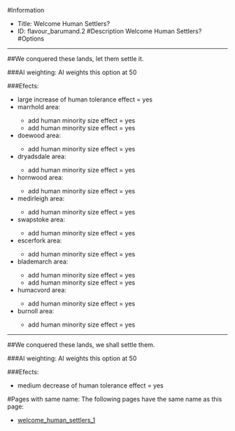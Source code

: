 #Information
 - Title: Welcome Human Settlers?
 - ID: flavour_barumand.2
#Description
Welcome Human Settlers?
#Options

___
##We conquered these lands, let them settle it.

###AI weighting:
AI weights this option at 50


###Efects:<ul><li>large increase of human tolerance effect = yes</li><li>marrhold area:</li><ul><li>add human minority size effect = yes</li><li>add human minority size effect = yes</li></ul><li>doewood area:</li><ul><li>add human minority size effect = yes</li></ul><li>dryadsdale area:</li><ul><li>add human minority size effect = yes</li></ul><li>hornwood area:</li><ul><li>add human minority size effect = yes</li></ul><li>medirleigh area:</li><ul><li>add human minority size effect = yes</li></ul><li>swapstoke area:</li><ul><li>add human minority size effect = yes</li></ul><li>escerfork area:</li><ul><li>add human minority size effect = yes</li></ul><li>blademarch area:</li><ul><li>add human minority size effect = yes</li><li>add human minority size effect = yes</li></ul><li>humacvord area:</li><ul><li>add human minority size effect = yes</li></ul><li>burnoll area:</li><ul><li>add human minority size effect = yes</li></ul></ul>

___
##We conquered these lands, we shall settle them.

###AI weighting:
AI weights this option at 50


###Efects:<ul><li>medium decrease of human tolerance effect = yes</li></ul>


#Pages with same name:
The following pages have the same name as this page:
 - [welcome_human_settlers_1](welcome_human_settlers_1.md)
